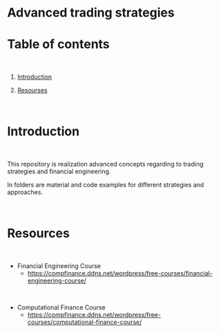 # Advanced trading strategies

# Table of contents

<p>&nbsp;</p>

1. [Introduction](#Introduction)

2. [Resourses](#Resourses)

<p>&nbsp;</p>

# Introduction

<p>&nbsp;</p>

This repository is realization advanced concepts regarding to trading strategies and financial engineering.

In folders are material and code examples for different strategies and approaches.

<p>&nbsp;</p>

# Resources


<p>&nbsp;</p>

- Financial Engineering Course
    - https://compfinance.ddns.net/wordpress/free-courses/financial-engineering-course/

<p>&nbsp;</p>

- Computational Finance Course
    - https://compfinance.ddns.net/wordpress/free-courses/computational-finance-course/

